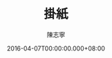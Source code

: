 ---
issue: 167
title: 掛紙
author: 陳志寧
language: 南四縣
date: 2016-04-07T00:00:00.000+08:00
topic: 抒懷
difficulty: 2
wikidata: Q98096013
wikidata_link: https://www.wikidata.org/wiki/Q98096013
---